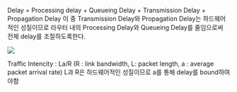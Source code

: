 Delay = Processing delay + Queueing Delay + Transmission Delay + Propagation Delay
이 중 Transmission Delay와 Propagation Delay는 하드웨어적인 성질이므로 
라우터 내의 Processing Delay와 Queueing Delay를 줄임으로써 전체 delay를 조절하도록한다.

<img src = "img/delay.png">

Traffic Intencity : La/R (R : link bandwidth, L: packet length, a : average packet arrival rate)
L과 R은 하드웨어적인 성질이므로 a를 통해 delay를 bound하여야함